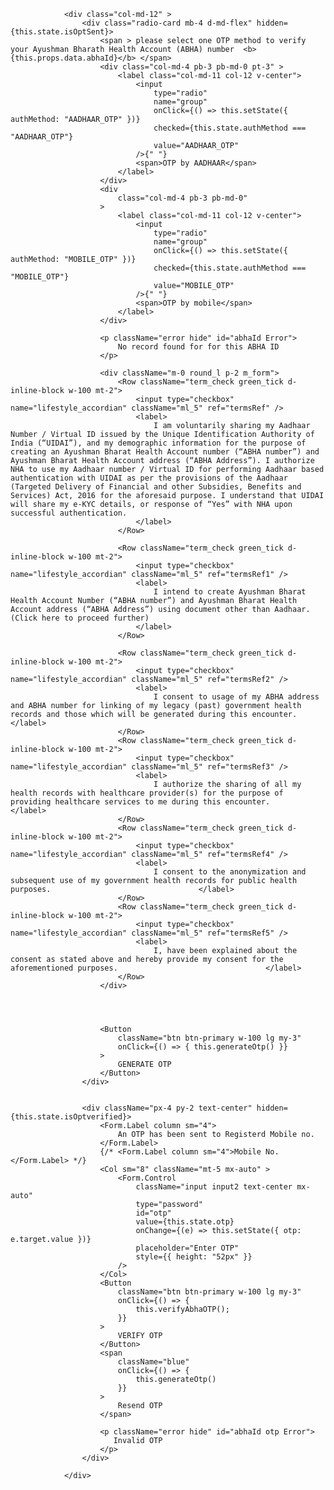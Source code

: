                 <div class="col-md-12" >
                    <div class="radio-card mb-4 d-md-flex" hidden={this.state.isOptSent}>
                        <span > please select one OTP method to verify your Ayushman Bharath Health Account (ABHA) number  <b>{this.props.data.abhaId}</b> </span>
                        <div class="col-md-4 pb-3 pb-md-0 pt-3" >
                            <label class="col-md-11 col-12 v-center">
                                <input
                                    type="radio"
                                    name="group"
                                    onClick={() => this.setState({ authMethod: "AADHAAR_OTP" })}
                                    checked={this.state.authMethod === "AADHAAR_OTP"}
                                    value="AADHAAR_OTP"
                                />{" "}
                                <span>OTP by AADHAAR</span>
                            </label>
                        </div>
                        <div
                            class="col-md-4 pb-3 pb-md-0"
                        >
                            <label class="col-md-11 col-12 v-center">
                                <input
                                    type="radio"
                                    name="group"
                                    onClick={() => this.setState({ authMethod: "MOBILE_OTP" })}
                                    checked={this.state.authMethod === "MOBILE_OTP"}
                                    value="MOBILE_OTP"
                                />{" "}
                                <span>OTP by mobile</span>
                            </label>
                        </div>

                        <p className="error hide" id="abhaId Error">
                            No record found for for this ABHA ID
                        </p>

                        <div className="m-0 round_l p-2 m_form">
                            <Row className="term_check green_tick d-inline-block w-100 mt-2">
                                <input type="checkbox" name="lifestyle_accordian" className="ml_5" ref="termsRef" />
                                <label>
                                    I am voluntarily sharing my Aadhaar Number / Virtual ID issued by the Unique Identification Authority of India (“UIDAI”), and my demographic information for the purpose of creating an Ayushman Bharat Health Account number (“ABHA number”) and Ayushman Bharat Health Account address (“ABHA Address”). I authorize NHA to use my Aadhaar number / Virtual ID for performing Aadhaar based authentication with UIDAI as per the provisions of the Aadhaar (Targeted Delivery of Financial and other Subsidies, Benefits and Services) Act, 2016 for the aforesaid purpose. I understand that UIDAI will share my e-KYC details, or response of “Yes” with NHA upon successful authentication.
                                </label>
                            </Row>

                            <Row className="term_check green_tick d-inline-block w-100 mt-2">
                                <input type="checkbox" name="lifestyle_accordian" className="ml_5" ref="termsRef1" />
                                <label>
                                    I intend to create Ayushman Bharat Health Account Number (“ABHA number”) and Ayushman Bharat Health Account address (“ABHA Address”) using document other than Aadhaar. (Click here to proceed further)
                                </label>
                            </Row>

                            <Row className="term_check green_tick d-inline-block w-100 mt-2">
                                <input type="checkbox" name="lifestyle_accordian" className="ml_5" ref="termsRef2" />
                                <label>
                                    I consent to usage of my ABHA address and ABHA number for linking of my legacy (past) government health records and those which will be generated during this encounter.                                </label>
                            </Row>
                            <Row className="term_check green_tick d-inline-block w-100 mt-2">
                                <input type="checkbox" name="lifestyle_accordian" className="ml_5" ref="termsRef3" />
                                <label>
                                    I authorize the sharing of all my health records with healthcare provider(s) for the purpose of providing healthcare services to me during this encounter.                                   </label>
                            </Row>
                            <Row className="term_check green_tick d-inline-block w-100 mt-2">
                                <input type="checkbox" name="lifestyle_accordian" className="ml_5" ref="termsRef4" />
                                <label>
                                    I consent to the anonymization and subsequent use of my government health records for public health purposes.                                 </label>
                            </Row>
                            <Row className="term_check green_tick d-inline-block w-100 mt-2">
                                <input type="checkbox" name="lifestyle_accordian" className="ml_5" ref="termsRef5" />
                                <label>
                                    I, have been explained about the consent as stated above and hereby provide my consent for the aforementioned purposes.                                 </label>
                            </Row>
                        </div>




                        <Button
                            className="btn btn-primary w-100 lg my-3"
                            onClick={() => { this.generateOtp() }}
                        >
                            GENERATE OTP
                        </Button>
                    </div>


                    <div className="px-4 py-2 text-center" hidden={this.state.isOptverified}>
                        <Form.Label column sm="4">
                            An OTP has been sent to Registerd Mobile no.
                        </Form.Label>
                        {/* <Form.Label column sm="4">Mobile No.</Form.Label> */}
                        <Col sm="8" className="mt-5 mx-auto" >
                            <Form.Control
                                className="input input2 text-center mx-auto"
                                type="password"
                                id="otp"
                                value={this.state.otp}
                                onChange={(e) => this.setState({ otp: e.target.value })}
                                placeholder="Enter OTP"
                                style={{ height: "52px" }}
                            />
                        </Col>
                        <Button
                            className="btn btn-primary w-100 lg my-3"
                            onClick={() => {
                                this.verifyAbhaOTP();
                            }}
                        >
                            VERIFY OTP
                        </Button>
                        <span
                            className="blue"
                            onClick={() => {
                                this.generateOtp()
                            }}
                        >
                            Resend OTP
                        </span>

                        <p className="error hide" id="abhaId otp Error">
                           Invalid OTP 
                        </p>
                    </div>

                </div>
